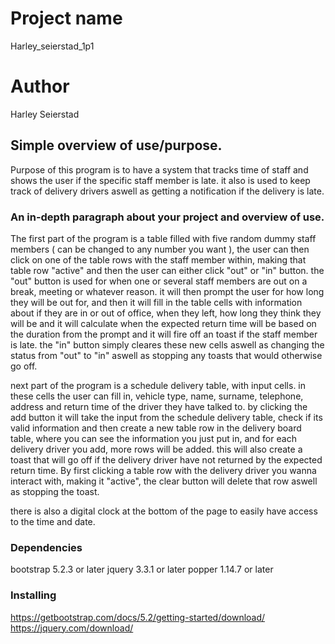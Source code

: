 # Project name
Harley_seierstad_1p1
# Author 
Harley Seierstad

## Simple overview of use/purpose.

Purpose of this program is to have a system that tracks time of staff and shows the user if the specific staff member is late. it also 
is used to keep track of delivery drivers aswell as getting a notification if the delivery is late. 

### An in-depth paragraph about your project and overview of use.

The first part of the program is a table filled with five random dummy staff members ( can be changed to any number you want ), the user can then click
on one of the table rows with the staff member within, making that table row "active" and then the user can either click "out" or "in" button. the "out" button 
is used for when one or several staff members are out on a break, meeting or whatever reason. it will then prompt the user for how long they will be out for, and then
it will fill in the table cells with information about if they are in or out of office, when they left, how long they think they will be and it will calculate 
when the expected return time will be based on the duration from the prompt and it will fire off an toast if the staff member is late.
the "in" button simply cleares these new cells aswell as changing the status from "out" to "in" aswell as stopping any toasts that would otherwise go off.

next part of the program is a schedule delivery table, with input cells. in these cells the user can fill in, vehicle type, name, surname, telephone, address and return time of the driver they have talked to. by clicking the add button it will take the input from the schedule delivery table, check if its valid information and then create a new table row in the delivery board table, where you can see the information you just put in, and for each delivery driver you add, more rows will be added. this will also create a toast that will go off if the delivery driver have not returned by the expected return time.
By first clicking a table row with the delivery driver you wanna interact with, making it "active", the clear button will delete that row aswell as stopping the toast.

there is also a digital clock at the bottom of the page to easily have access to the time and date.

### Dependencies
bootstrap 5.2.3 or later
jquery 3.3.1 or later
popper 1.14.7 or later

### Installing
https://getbootstrap.com/docs/5.2/getting-started/download/
https://jquery.com/download/
